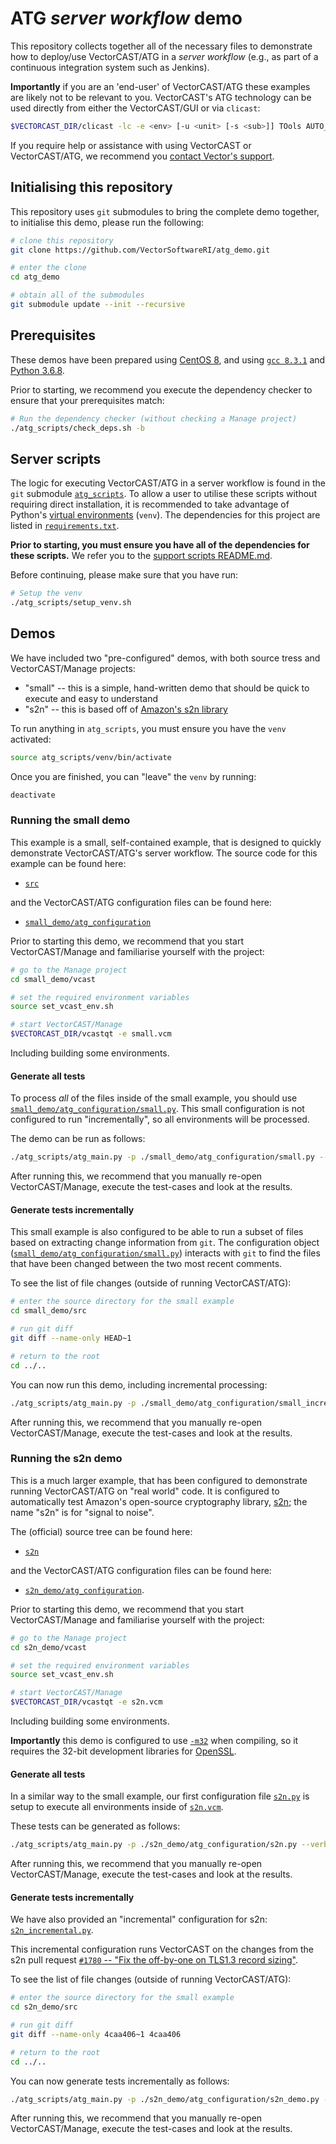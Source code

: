 # ATG *server workflow* demo

This repository collects together all of the necessary files to demonstrate how to deploy/use VectorCAST/ATG in a _server workflow_ (e.g., as part of a continuous integration system such as Jenkins).

**Importantly** if you are an 'end-user' of VectorCAST/ATG these examples are likely not to be relevant to you. VectorCAST's ATG technology can be used directly from either the VectorCAST/GUI or via `clicast`:

```bash
$VECTORCAST_DIR/clicast -lc -e <env> [-u <unit> [-s <sub>]] TOols AUTO_Atg_test_generation <outputfile>
```

If you require help or assistance with using VectorCAST or VectorCAST/ATG, we recommend you [contact Vector's support](mailto:support@vector.com).

## Initialising this repository

This repository uses `git` submodules to bring the complete demo together, to initialise this demo, please run the following:

```bash
# clone this repository
git clone https://github.com/VectorSoftwareRI/atg_demo.git

# enter the clone
cd atg_demo

# obtain all of the submodules
git submodule update --init --recursive
```

## Prerequisites

These demos have been prepared using [CentOS 8](https://www.centos.org/download/), and using [`gcc 8.3.1`](https://gcc.gnu.org/gcc-8/) and [Python 3.6.8](https://www.python.org/downloads/release/python-368/).

Prior to starting, we recommend you execute the dependency checker to ensure that your prerequisites match:

```bash
# Run the dependency checker (without checking a Manage project)
./atg_scripts/check_deps.sh -b
```

## Server scripts

The logic for executing VectorCAST/ATG in a server workflow is found in the `git` submodule [`atg_scripts`](atg_scripts). To allow a user to utilise these scripts without requiring direct installation, it is recommended to take advantage of Python's [virtual environments](https://docs.python.org/3/tutorial/venv.html) (`venv`). The dependencies for this project are listed in [`requirements.txt`](https://github.com/VectorSoftwareRI/atg_support_scripts/blob/master/requirements.txt).

**Prior to starting, you must ensure you have all of the dependencies for these scripts.** We refer you to the [support scripts README.md](https://github.com/VectorSoftwareRI/atg_support_scripts/blob/master/README.md).

Before continuing, please make sure that you have run:

```bash
# Setup the venv
./atg_scripts/setup_venv.sh
```

## Demos

We have included two "pre-configured" demos, with both source tress and VectorCAST/Manage projects:

* "small" -- this is a simple, hand-written demo that should be quick to execute and easy to understand
* "s2n" -- this is based off of [Amazon's s2n library](https://github.com/awslabs/s2n)

To run anything in `atg_scripts`, you must ensure you have the `venv` activated:

```bash
source atg_scripts/venv/bin/activate
```

Once you are finished, you can "leave" the `venv` by running:

```bash
deactivate
```

### Running the small demo

This example is a small, self-contained example, that is designed to quickly demonstrate VectorCAST/ATG's server workflow. The source code for this example can be found here:

* [`src`](https://github.com/VectorSoftwareRI/atg_small_demo_src/tree/master/src)

and the VectorCAST/ATG configuration files can be found here:

* [`small_demo/atg_configuration`](https://github.com/VectorSoftwareRI/atg_small_demo_vcast/tree/master/atg_configuration)

Prior to starting this demo, we recommend that you start VectorCAST/Manage and familiarise yourself with the project:

```bash
# go to the Manage project
cd small_demo/vcast

# set the required environment variables
source set_vcast_env.sh

# start VectorCAST/Manage
$VECTORCAST_DIR/vcastqt -e small.vcm
```

Including building some environments.

#### Generate all tests

To process *all* of the files inside of the small example, you should use [`small_demo/atg_configuration/small.py`](https://github.com/VectorSoftwareRI/atg_small_demo_vcast/blob/master/atg_configuration/small.py). This small configuration is not configured to run "incrementally", so all environments will be processed.

The demo can be run as follows:

```bash
./atg_scripts/atg_main.py -p ./small_demo/atg_configuration/small.py --verbose=True
```

After running this, we recommend that you manually re-open VectorCAST/Manage, execute the test-cases and look at the results.

#### Generate tests incrementally

This small example is also configured to be able to run a subset of files based on extracting change information from `git`. The configuration object ([`small_demo/atg_configuration/small.py`](https://github.com/VectorSoftwareRI/atg_small_demo_vcast/blob/master/atg_configuration/small.py)) interacts with `git` to find the files that have been changed between the two most recent comments.

To see the list of file changes (outside of running VectorCAST/ATG):

```bash
# enter the source directory for the small example
cd small_demo/src

# run git diff
git diff --name-only HEAD~1

# return to the root
cd ../..
```

You can now run this demo, including incremental processing:

```bash
./atg_scripts/atg_main.py -p ./small_demo/atg_configuration/small_incremental.py --verbose=True
```

After running this, we recommend that you manually re-open VectorCAST/Manage, execute the test-cases and look at the results.

### Running the s2n demo

This is a much larger example, that has been configured to demonstrate running VectorCAST/ATG on "real world" code. It is configured to automatically test Amazon's open-source cryptography library, [s2n](https://en.wikipedia.org/wiki/S2n); the name "s2n" is for "signal to noise".

The (official) source tree can be found here:

* [`s2n`](https://github.com/awslabs/s2n)

and the VectorCAST/ATG configuration files can be found here:

* [`s2n_demo/atg_configuration`](https://github.com/VectorSoftwareRI/atg_s2n_demo_vcast/tree/master/atg_configuration).

Prior to starting this demo, we recommend that you start VectorCAST/Manage and familiarise yourself with the project:

```bash
# go to the Manage project
cd s2n_demo/vcast

# set the required environment variables
source set_vcast_env.sh

# start VectorCAST/Manage
$VECTORCAST_DIR/vcastqt -e s2n.vcm
```

Including building some environments.

**Importantly** this demo is configured to use [`-m32`](https://gcc.gnu.org/onlinedocs/gcc/x86-Options.html) when compiling, so it requires the 32-bit development libraries for [OpenSSL](https://www.openssl.org).

#### Generate all tests

In a similar way to the small example, our first configuration file [`s2n.py`](https://github.com/VectorSoftwareRI/atg_s2n_demo_vcast/blob/master/atg_configuration/s2n.py) is setup to execute all environments inside of [`s2n.vcm`](https://github.com/VectorSoftwareRI/atg_s2n_demo_vcast/blob/master/vcast/s2n.vcm).

These tests can be generated as follows:

```bash
./atg_scripts/atg_main.py -p ./s2n_demo/atg_configuration/s2n.py --verbose=True
```

After running this, we recommend that you manually re-open VectorCAST/Manage, execute the test-cases and look at the results.

#### Generate tests incrementally

We have also provided an "incremental" configuration for s2n: [`s2n_incremental.py`](https://github.com/VectorSoftwareRI/atg_s2n_demo_vcast/blob/master/atg_configuration/s2n_incremental.py).

This incremental configuration runs VectorCAST on the changes from the s2n pull request [`#1780` -- "Fix the off-by-one on TLS1.3 record sizing"](https://github.com/awslabs/s2n/pull/1780).

To see the list of file changes (outside of running VectorCAST/ATG):

```bash
# enter the source directory for the small example
cd s2n_demo/src

# run git diff
git diff --name-only 4caa406~1 4caa406

# return to the root
cd ../..
```

You can now generate tests incrementally as follows:

```bash
./atg_scripts/atg_main.py -p ./s2n_demo/atg_configuration/s2n_demo.py --verbose=True
```

After running this, we recommend that you manually re-open VectorCAST/Manage, execute the test-cases and look at the results.

